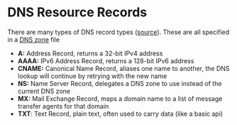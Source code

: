 # DNS Resource Records
There are many types of DNS record types ([source](https://en.wikipedia.org/wiki/List_of_DNS_record_types)). These are all specified in a [DNS zone](https://github.com/kevintpeng/Learn-Something-Everyday/blob/master/Networking/Subdomains%20and%20DNS%20Zones.md) file
- **A:** Address Record, returns a 32-bit IPv4 address
- **AAAA:** IPv6 Address Record, returns a 128-bit IPv6 address
- **CNAME:** Canonical Name Record, aliases one name to another, the DNS lookup will continue by retrying with the new name
- **NS:** Name Server Record, delegates a DNS zone to use instead of the current DNS zone
- **MX:** Mail Exchange Record, maps a domain name to a list of message transfer agents for that domain
- **TXT**: Text Record, plain text, often used to carry data (like a basic api)
